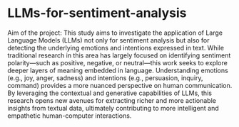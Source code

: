 # LLMs-for-sentiment-analysis
Aim of the project: 
This study aims to investigate the application of Large Language Models (LLMs) not only for sentiment analysis but also for detecting the underlying emotions and intentions expressed in text. While traditional research in this area has largely focused on identifying sentiment polarity—such as positive, negative, or neutral—this work seeks to explore deeper layers of meaning embedded in language. Understanding emotions (e.g., joy, anger, sadness) and intentions (e.g., persuasion, inquiry, command) provides a more nuanced perspective on human communication. By leveraging the contextual and generative capabilities of LLMs, this research opens new avenues for extracting richer and more actionable insights from textual data, ultimately contributing to more intelligent and empathetic human-computer interactions.
